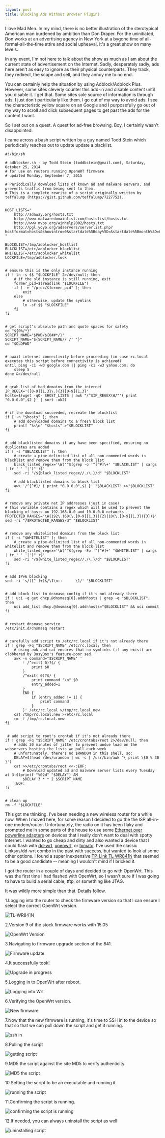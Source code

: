 ```yaml
---
layout: post
title: Blocking Ads Without Browser Plugins
---
```


I love Mad Men.   In my mind, there is no better illustration of the sterotypical
American man burdened by ambition than Don Draper.   For the uninitiated, Don works
at an advertising agency in New York at a bygone time of all-formal-all-the-time
attire and social upheaval.  It's a great show on many levels.
 
In any event, I'm not here to talk about the show as much as I am about the current state
of advertisement on the Internet. Sadly, desperately sadly, ads here aren't as easy to
ignore as their physical counterparts.   They track, they redirect,
the scape and sell, and they annoy me to no end.
 
You can certainly help the situation by using Adblock/Adblock Plus.  However, some sites
cleverly counter this add-in and disable content until you disable it.   I get that.
Some sites sole source of information is through ads.   I just don't particularly like them.
I go out of my way to avoid ads.   I see the characteristic yellow square on an Google and
I purposefully go out of my way to scroll and click subsequent pages to get past the ads
for the content I want.

So I set out on a quest.   A quest for ad-free browsing.   Boy, I certainly wasn't 
disappointed.

I came across a bash script written by a guy named Todd Stein which periodically reaches
out to update update a blacklist.   


    #!/bin/sh

    # adblocker.sh - by Todd Stein (toddbstein@gmail.com), Saturday, October 25, 2014
    # for use on routers running OpenWRT firmware
    # updated Monday, September 7, 2015

    # Periodically download lists of known ad and malware servers, and prevents traffic from being sent to them.
    # This is a complete rewrite of a script originally written by teffalump (https://gist.github.com/teffalump/7227752).


    HOST_LISTS="
	    http://adaway.org/hosts.txt
	    http://www.malwaredomainlist.com/hostslist/hosts.txt
	    http://www.mvps.org/winhelp2002/hosts.txt
	    http://pgl.yoyo.org/adservers/serverlist.php?hostformat=hosts&showintro=0&startdate%5Bday%5D=&startdate%5Bmonth%5D=&star
    "

    BLOCKLIST=/tmp/adblocker_hostlist
    BLACKLIST=/etc/adblocker_blacklist
    WHITELIST=/etc/adblocker_whitelist
    LOCKFILE=/tmp/adblocker.lock


    # ensure this is the only instance running
    if ! ln -s $$ "$LOCKFILE" 2>/dev/null; then
	    # if the old instance is still running, exit
	    former_pid=$(readlink "$LOCKFILE")
	    if [ -e "/proc/$former_pid" ]; then
		    exit
	    else
		    # otherwise, update the symlink
		    ln -sf $$ "$LOCKFILE"
	    fi
    fi


    # get script's absolute path and quote spaces for safety
    cd "${0%/*}"
    SCRIPT_NAME="$PWD/${0##*/}"
    SCRIPT_NAME="${SCRIPT_NAME// /' '}"
    cd "$OLDPWD"


    # await internet connectivity before proceeding (in case rc.local executes this script before connectivity is achieved)
    until ping -c1 -w3 google.com || ping -c1 -w3 yahoo.com; do
	    sleep 5
    done &>/dev/null


    # grab list of bad domains from the internet
    IP_REGEX='([0-9]{1,3}\.){3}[0-9]{1,3}'
    hosts=$(wget -qO- $HOST_LISTS | awk "/^$IP_REGEX\W/"'{ print "0.0.0.0",$2 }' | sort -uk2)


    # if the download succeeded, recreate the blocklist
    if [ -n "$hosts" ]; then
	    # add downloaded domains to a fresh block list
	    printf "%s\n" "$hosts" >"$BLOCKLIST"
    fi


    # add blacklisted domains if any have been specified, ensuring no duplicates are added
    if [ -s "$BLACKLIST" ]; then
	    # create a pipe-delimited list of all non-commented words in blacklist and remove them from the block list
	    black_listed_regex='\W('"$(grep -o '^[^#]\+' "$BLACKLIST" | xargs | tr ' ' '|')"')$'
	    sed -ri "/${black_listed_regex//./\.}/d" "$BLOCKLIST"

	    # add blacklisted domains to block list	
	    awk '/^[^#]/ { print "0.0.0.0",$1 }' "$BLACKLIST" >>"$BLOCKLIST"
    fi


    # remove any private net IP addresses (just in case)
    # this variable contains a regex which will be used to prevent the blocking of hosts on 192.168.0.0 and 10.0.0.0 networks
    PROTECTED_RANGES='\W(192\.168(\.[0-9]{1,3}){2}|10(\.[0-9]{1,3}){3})$'
    sed -ri "/$PROTECTED_RANGES/d" "$BLOCKLIST"


    # remove any whitelisted domains from the block list
    if [ -s "$WHITELIST" ]; then
	    # create a pipe-delimited list of all non-commented words in whitelist and remove them from the block list
	    white_listed_regex='\W('"$(grep -Eo '^[^#]+' "$WHITELIST" | xargs | tr ' ' '|')"')$'
	    sed -ri "/${white_listed_regex//./\.}/d" "$BLOCKLIST"
    fi


    # add IPv6 blocking
    sed -ri 's/([^ ]+)$/\1\n::      \1/' "$BLOCKLIST"


    # add block list to dnsmasq config if it's not already there
    if ! uci -q get dhcp.@dnsmasq[0].addnhosts | grep -q "$BLOCKLIST"; then
	    uci add_list dhcp.@dnsmasq[0].addnhosts="$BLOCKLIST" && uci commit
    fi


    # restart dnsmasq service
    /etc/init.d/dnsmasq restart


    # carefully add script to /etc/rc.local if it's not already there
    if ! grep -Fq "$SCRIPT_NAME" /etc/rc.local; then
	    # using awk and cat ensures that no symlinks (if any exist) are clobbered by BusyBox's feature-poor sed.
	    awk -v command="$SCRIPT_NAME" '
		    ! /^exit( 0)?$/ {
			    print $0
		    }
		    /^exit( 0)?$/ {
			    print command "\n" $0
			    entry_added=1
		    }
		    END {
			    if (entry_added != 1) {
				    print command
			    }
		    }' /etc/rc.local >/tmp/rc.local.new
	    cat /tmp/rc.local.new >/etc/rc.local
	    rm -f /tmp/rc.local.new
    fi


     # add script to root's crontab if it's not already there
    if ! grep -Fq "$SCRIPT_NAME" /etc/crontabs/root 2>/dev/null; then
	    # adds 30 minutes of jitter to prevent undue load on the webservers hosting the lists we pull each week
	    # unfortunately, there's no $RANDOM in this shell, so:
	    DELAY=$(head /dev/urandom | wc -c | /usr/bin/awk "{ print \$0 % 30 }")
	    cat >>/etc/crontabs/root <<-:EOF:
		    # Download updated ad and malware server lists every Tuesday at 3:$(printf "%02d" "$DELAY") AM
		    $DELAY 3 * * 2 $SCRIPT_NAME
	    :EOF:
    fi


    # clean up
    rm -f "$LOCKFILE"


This got me thinking.  I've been needing a new wireless
router for a while now.   When I moved here, for some reason I decided to go the the ISP
all-in-one modem/router.   Unfortunately, the radio on it has been flaky and prompted me
in some parts of the house to use some [Ethernet over powerline adapters](http://www.amazon.com/TP-LINK-TL-PA4010-Powerline-Adapter-500Mbps/dp/B00CUD1M66)
on devices that I really don't want to deal with spotty Internet.   I wanted to go cheap
and dirty and also wanted a device that I could flash with [dd-wrt](http://www.dd-wrt.com/site/index),
[openwrt](https://openwrt.org/), or [tomato](http://www.polarcloud.com/tomato).  I've used
the classic Linksys/dd-wrt combo in the past with success, but wanted to look at some other
options.   I found a super inexpensive [TP-Link TL-WR841N](http://www.amazon.com/TP-LINK-TL-WR841N-Wireless-Router-300Mbps/dp/B001FWYGJS/ref=sr_1_1?s=pc&ie=UTF8&qid=1444622938&sr=1-1&keywords=tp-link+841n)
that seemed to be a good candidate -- meaning I wouldn't mind if I bricked it.

I got the router in a couple of days and decided to go with OpenWrt.  This was the first 
time I had flashed with OpenWrt, so I wasn't sure if I was going to have to build a serial
cable, tftp, or something like JTAG.

It was wildly more simple than that.   Details follow.

1.Logging into the router to check the firmware version so that I can ensure I select
the correct OpenWrt version.
 
![TL-WR841N](/images/1_Version9.jpg)
 
2.Version 9 of the stock firmware works with 15.05

![OpenWrt Version](/images/2_firwareVersion.jpg)

3.Navigating to firmware upgrade section of the 841.

![Firmware update](/images/4_FirmwareUpdate.jpg)

4.It successfully took!

![Upgrade in progress](/images/5_upgrading.jpg)

5.Logging in to OpenWrt after reboot.

![Logging into Wrt](/images/6_loginWRT.jpg)

6.Verifying the OpenWrt version.

![New firmware](/images/7_SystemAdministration.jpg)

7.Now that the new firmware is running, it's time to SSH in to the device so that
so that we can pull down the script and get it running.

![ssh in](/images/9_sshingIn.jpg)

8.Pulling the script

![getting script](/images/10_getScript.jpg)

9.MD5 the script against the site MD5 to verify authenticity.

![MD5 the script](/images/11_md5.jpg)

10.Setting the script to be an executable and running it.

![running the script](/images/12_execute.jpg)

11.Confirming the script is running.

![confirming the script is running](/images/13_confirm.jpg)

12.If needed, you can always uninstall the script as well

![uninstalling script](/images/14_toUninstall.jpg)